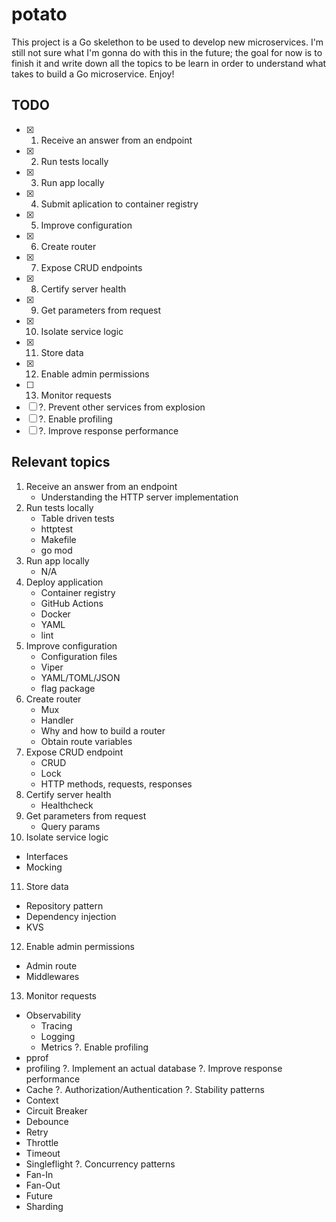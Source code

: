# potato

This project is a Go skelethon to be used to develop new microservices. I'm still not sure what I'm gonna do with this in the future; the goal for now is to finish it and write down all the topics to be learn in order to understand what takes to build a Go microservice. Enjoy!

## TODO

- [X] 1. Receive an answer from an endpoint
- [X] 2. Run tests locally
- [X] 3. Run app locally
- [X] 4. Submit aplication to container registry
- [X] 5. Improve configuration
- [X] 6. Create router
- [X] 7. Expose CRUD endpoints
- [X] 8. Certify server health
- [X] 9. Get parameters from request
- [X] 10. Isolate service logic
- [X] 11. Store data
- [X] 12. Enable admin permissions
- [ ] 13. Monitor requests
- [ ] ?. Prevent other services from explosion
- [ ] ?. Enable profiling
- [ ] ?. Improve response performance

## Relevant topics

1. Receive an answer from an endpoint
   - Understanding the HTTP server implementation
2. Run tests locally
   - Table driven tests
   - httptest
   - Makefile
   - go mod
3. Run app locally
   - N/A
4. Deploy application
   - Container registry
   - GitHub Actions
   - Docker
   - YAML
   - lint
5. Improve configuration
   - Configuration files
   - Viper
   - YAML/TOML/JSON
   - flag package
6. Create router
   - Mux
   - Handler
   - Why and how to build a router
   - Obtain route variables
7. Expose CRUD endpoint
   - CRUD
   - Lock
   - HTTP methods, requests, responses
8. Certify server health
   - Healthcheck
9. Get parameters from request
   - Query params
10. Isolate service logic
   - Interfaces
   - Mocking
11. Store data
   - Repository pattern
   - Dependency injection
   - KVS
12. Enable admin permissions
   - Admin route
   - Middlewares
13. Monitor requests
   - Observability
     - Tracing
     - Logging
     - Metrics
?. Enable profiling
   -  pprof
   -  profiling
?. Implement an actual database
?. Improve response performance
   - Cache
?. Authorization/Authentication
?. Stability patterns
   - Context
   - Circuit Breaker
   - Debounce
   - Retry
   - Throttle
   - Timeout
   - Singleflight
?. Concurrency patterns
   - Fan-In
   - Fan-Out
   - Future
   - Sharding